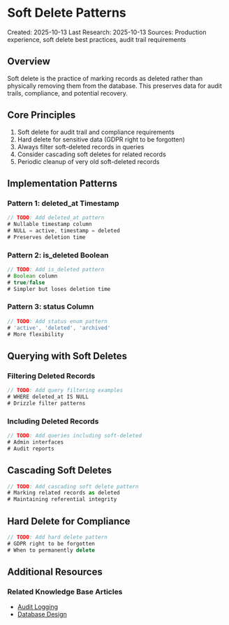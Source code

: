 # Soft Delete Patterns

Created: 2025-10-13
Last Research: 2025-10-13
Sources: Production experience, soft delete best practices, audit trail requirements

## Overview

Soft delete is the practice of marking records as deleted rather than physically removing them from the database. This preserves data for audit trails, compliance, and potential recovery.

## Core Principles

1. Soft delete for audit trail and compliance requirements
2. Hard delete for sensitive data (GDPR right to be forgotten)
3. Always filter soft-deleted records in queries
4. Consider cascading soft deletes for related records
5. Periodic cleanup of very old soft-deleted records

## Implementation Patterns

### Pattern 1: deleted_at Timestamp

```typescript
// TODO: Add deleted_at pattern
# Nullable timestamp column
# NULL = active, timestamp = deleted
# Preserves deletion time
```

### Pattern 2: is_deleted Boolean

```typescript
// TODO: Add is_deleted pattern
# Boolean column
# true/false
# Simpler but loses deletion time
```

### Pattern 3: status Column

```typescript
// TODO: Add status enum pattern
# 'active', 'deleted', 'archived'
# More flexibility
```

## Querying with Soft Deletes

### Filtering Deleted Records

```typescript
// TODO: Add query filtering examples
# WHERE deleted_at IS NULL
# Drizzle filter patterns
```

### Including Deleted Records

```typescript
// TODO: Add queries including soft-deleted
# Admin interfaces
# Audit reports
```

## Cascading Soft Deletes

```typescript
// TODO: Add cascading soft delete pattern
# Marking related records as deleted
# Maintaining referential integrity
```

## Hard Delete for Compliance

```typescript
// TODO: Add hard delete pattern
# GDPR right to be forgotten
# When to permanently delete
```

## Additional Resources

### Related Knowledge Base Articles
- [Audit Logging](./AUDIT_LOGGING.md)
- [Database Design](./DATABASE_DESIGN.md)
